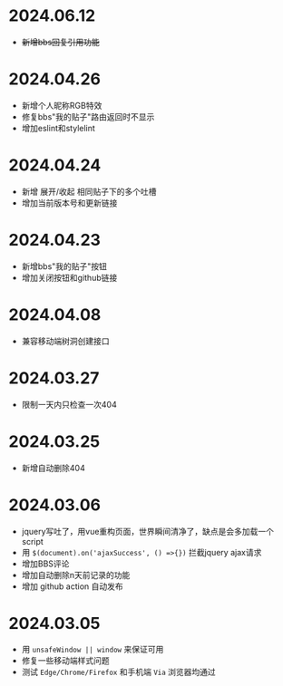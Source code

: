 # 2024.06.12
* ~~新增bbs回复引用功能~~

# 2024.04.26
* 新增个人昵称RGB特效
* 修复bbs"我的贴子"路由返回时不显示
* 增加eslint和stylelint

# 2024.04.24
* 新增 展开/收起 相同贴子下的多个吐槽
* 增加当前版本号和更新链接

# 2024.04.23
* 新增bbs"我的贴子"按钮
* 增加关闭按钮和github链接

# 2024.04.08
* 兼容移动端树洞创建接口

# 2024.03.27
* 限制一天内只检查一次404

# 2024.03.25
* 新增自动删除404

# 2024.03.06
* jquery写吐了，用vue重构页面，世界瞬间清净了，缺点是会多加载一个script
* 用 `$(document).on('ajaxSuccess', () =>{})` 拦截jquery ajax请求
* 增加BBS评论
* 增加自动删除n天前记录的功能
* 增加 github action 自动发布

# 2024.03.05
* 用 `unsafeWindow || window` 来保证可用
* 修复一些移动端样式问题
* 测试 `Edge/Chrome/Firefox` 和手机端 `Via` 浏览器均通过